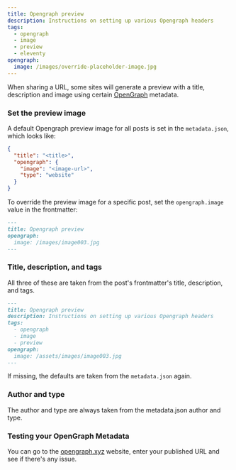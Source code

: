 ```yaml
---
title: Opengraph preview
description: Instructions on setting up various Opengraph headers
tags:
  - opengraph
  - image
  - preview
  - eleventy
opengraph:
  image: /images/override-placeholder-image.jpg
---
```


When sharing a URL, some sites will generate a preview with a title, description and image using certain [OpenGraph](https://ogp.me/) metadata.

### Set the preview image

A default Opengraph preview image for all posts is set in the `metadata.json`, which looks like:

```json
{
  "title": "<title>",
  "opengraph": {
    "image": "<image-url>",
    "type": "website"
  }
}
```

To override the preview image for a specific post, set the `opengraph.image` value in the frontmatter:

```markdown
---
title: Opengraph preview
opengraph:
  image: /images/image003.jpg
---
```

### Title, description, and tags

All three of these are taken from the post's frontmatter's title, description, and tags.

```markdown
---
title: Opengraph preview
description: Instructions on setting up various Opengraph headers
tags:
  - opengraph
  - image
  - preview
opengraph:
  image: /assets/images/image003.jpg
---
```

If missing, the defaults are taken from the `metadata.json` again.

### Author and type

The author and type are always taken from the metadata.json author and type.

### Testing your OpenGraph Metadata

You can go to the [opengraph.xyz](https://www.opengraph.xyz/) website, enter your published URL and see if there's any issue.
